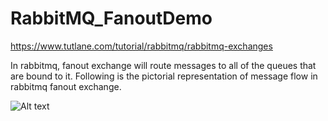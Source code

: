 # RabbitMQ_FanoutDemo

https://www.tutlane.com/tutorial/rabbitmq/rabbitmq-exchanges

In rabbitmq, fanout exchange will route messages to all of the queues that are bound to it.
Following is the pictorial representation of message flow in rabbitmq fanout exchange.

<img src="https://www.tutlane.com/images/rabbitmq/rabbitmq_fanout_exchange_process_flow_diagram.PNG" alt="Alt text" title="Optional title">


